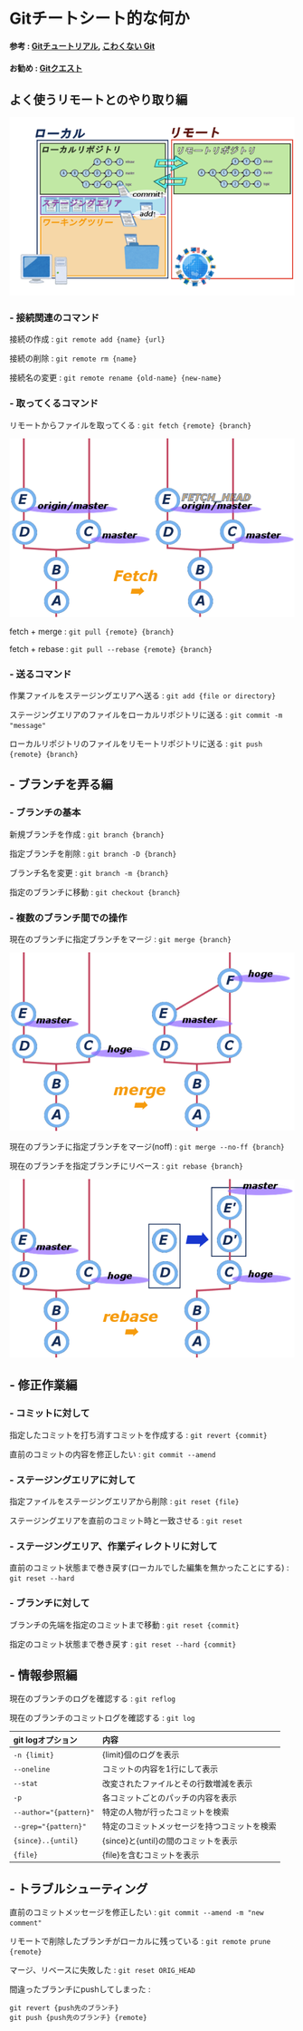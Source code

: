 # Gitチートシート的な何か
#### 参考 : [Gitチュートリアル](https://www.atlassian.com/ja/git), [こわくない Git](http://www.slideshare.net/kotas/git-15276118)
#### お勧め : [Gitクエスト](http://unit8.net/gq/)

## よく使うリモートとのやり取り編

![git](/document/img/areas.png "各エリアの図")

### - 接続関連のコマンド
接続の作成
: `git remote add {name} {url}`

接続の削除
: `git remote rm {name}`

接続名の変更
: `git remote rename {old-name} {new-name}`

### - 取ってくるコマンド
リモートからファイルを取ってくる
: `git fetch {remote} {branch}`

![git fetch](/document/img/branch_fetch.png "fetchの図")

fetch + merge
: `git pull {remote} {branch}`

fetch + rebase
: `git pull --rebase {remote} {branch}`

### - 送るコマンド
作業ファイルをステージングエリアへ送る
: `git add {file or directory}`

ステージングエリアのファイルをローカルリポジトリに送る
: `git commit -m "message"`

ローカルリポジトリのファイルをリモートリポジトリに送る
: `git push {remote} {branch}`

## - ブランチを弄る編

### - ブランチの基本
新規ブランチを作成
: `git branch {branch}`

指定ブランチを削除
: `git branch -D {branch}`

ブランチ名を変更
: `git branch -m {branch}`

指定のブランチに移動
: `git checkout {branch}`

### - 複数のブランチ間での操作
現在のブランチに指定ブランチをマージ
: `git merge {branch}`

![git merge](/document/img/branch_merge.png "mergeの図")


現在のブランチに指定ブランチをマージ(noff)
: `git merge --no-ff {branch}`

現在のブランチを指定ブランチにリベース
: `git rebase {branch}`

![git rebase](/document/img/branch_rebase.png "rebaseの図")


## - 修正作業編
### - コミットに対して
指定したコミットを打ち消すコミットを作成する
: `git revert {commit}`

直前のコミットの内容を修正したい
: `git commit --amend`
### - ステージングエリアに対して
指定ファイルをステージングエリアから削除
: `git reset {file}`

ステージングエリアを直前のコミット時と一致させる
: `git reset`

### - ステージングエリア、作業ディレクトリに対して
直前のコミット状態まで巻き戻す(ローカルでした編集を無かったことにする)
: `git reset --hard`

### - ブランチに対して
ブランチの先端を指定のコミットまで移動
: `git reset {commit}`

指定のコミット状態まで巻き戻す
: `git reset --hard {commit}`

## - 情報参照編
現在のブランチのログを確認する
: `git reflog`

現在のブランチのコミットログを確認する
: `git log`

| git logオプション | 内容|
|:--|:--|
| `-n {limit}`|{limit}個のログを表示|
| `--oneline`|コミットの内容を1行にして表示|
| `--stat`|改変されたファイルとその行数増減を表示|
| `-p`| 各コミットごとのパッチの内容を表示|
| `--author="{pattern}"`|特定の人物が行ったコミットを検索|
| `--grep="{pattern}"`|特定のコミットメッセージを持つコミットを検索|
| `{since}..{until}`|{since}と{until}の間のコミットを表示|
| `{file}`|{file}を含むコミットを表示|


## - トラブルシューティング
直前のコミットメッセージを修正したい
: `git commit --amend -m "new comment"`

リモートで削除したブランチがローカルに残っている
: `git remote prune {remote}`

マージ、リベースに失敗した
: `git reset ORIG_HEAD`

間違ったブランチにpushしてしまった :
```git:tekito
git revert {push先のブランチ}
git push {push先のブランチ} {remote}
```
